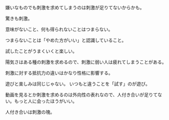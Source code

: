 嫌いなものでも刺激を求めてしまうのは刺激が足りてないからかも。

驚きも刺激。

意味がないこと、何も得られないことはつまらない。

つまらないことは「やめた方がいい」と認識していること。

試したことがうまくいくと楽しい。

陽気さはある種の刺激を求めるので、刺激に弱い人は疲れてしまうことがある。

刺激に対する抵抗力の違いはかなり性格に影響する。

遊びと楽しみは同じじゃない。
いつもと違うことを「試す」のが遊び。

動画を見るとか刺激を求めるのは外向性の表れなので、人付き合いが足りてない。もっと人に会ったほうがいい。

人付き合いは刺激の塊。

